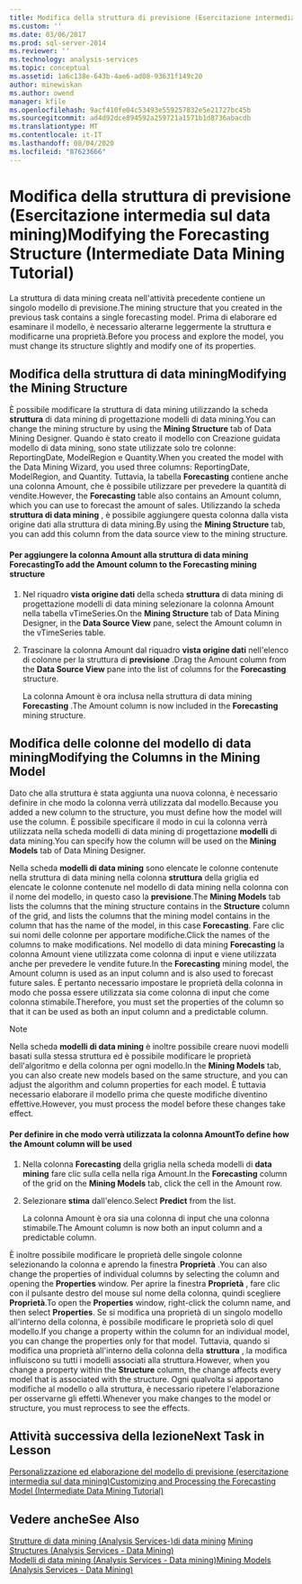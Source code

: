 ```yaml
---
title: Modifica della struttura di previsione (Esercitazione intermedia sul data mining) | Microsoft Docs
ms.custom: ''
ms.date: 03/06/2017
ms.prod: sql-server-2014
ms.reviewer: ''
ms.technology: analysis-services
ms.topic: conceptual
ms.assetid: 1a6c138e-643b-4ae6-ad08-93631f149c20
author: minewiskan
ms.author: owend
manager: kfile
ms.openlocfilehash: 9acf410fe04c53493e559257832e5e21727bc45b
ms.sourcegitcommit: ad4d92dce894592a259721a1571b1d8736abacdb
ms.translationtype: MT
ms.contentlocale: it-IT
ms.lasthandoff: 08/04/2020
ms.locfileid: "87623666"
---
```

# <a name="modifying-the-forecasting-structure-intermediate-data-mining-tutorial"></a><span data-ttu-id="6726a-102">Modifica della struttura di previsione (Esercitazione intermedia sul data mining)</span><span class="sxs-lookup"><span data-stu-id="6726a-102">Modifying the Forecasting Structure (Intermediate Data Mining Tutorial)</span></span>
  <span data-ttu-id="6726a-103">La struttura di data mining creata nell'attività precedente contiene un singolo modello di previsione.</span><span class="sxs-lookup"><span data-stu-id="6726a-103">The mining structure that you created in the previous task contains a single forecasting model.</span></span> <span data-ttu-id="6726a-104">Prima di elaborare ed esaminare il modello, è necessario alterarne leggermente la struttura e modificarne una proprietà.</span><span class="sxs-lookup"><span data-stu-id="6726a-104">Before you process and explore the model, you must change its structure slightly and modify one of its properties.</span></span>  
  
## <a name="modifying-the-mining-structure"></a><span data-ttu-id="6726a-105">Modifica della struttura di data mining</span><span class="sxs-lookup"><span data-stu-id="6726a-105">Modifying the Mining Structure</span></span>  
 <span data-ttu-id="6726a-106">È possibile modificare la struttura di data mining utilizzando la scheda **struttura** di data mining di progettazione modelli di data mining.</span><span class="sxs-lookup"><span data-stu-id="6726a-106">You can change the mining structure by using the **Mining Structure** tab of Data Mining Designer.</span></span> <span data-ttu-id="6726a-107">Quando è stato creato il modello con Creazione guidata modello di data mining, sono state utilizzate solo tre colonne: ReportingDate, ModelRegion e Quantity.</span><span class="sxs-lookup"><span data-stu-id="6726a-107">When you created the model with the Data Mining Wizard, you used three columns: ReportingDate, ModelRegion, and Quantity.</span></span> <span data-ttu-id="6726a-108">Tuttavia, la tabella **Forecasting** contiene anche una colonna Amount, che è possibile utilizzare per prevedere la quantità di vendite.</span><span class="sxs-lookup"><span data-stu-id="6726a-108">However, the **Forecasting** table also contains an Amount column, which you can use to forecast the amount of sales.</span></span> <span data-ttu-id="6726a-109">Utilizzando la scheda **struttura di data mining** , è possibile aggiungere questa colonna dalla vista origine dati alla struttura di data mining.</span><span class="sxs-lookup"><span data-stu-id="6726a-109">By using the **Mining Structure** tab, you can add this column from the data source view to the mining structure.</span></span>  
  
#### <a name="to-add-the-amount-column-to-the-forecasting-mining-structure"></a><span data-ttu-id="6726a-110">Per aggiungere la colonna Amount alla struttura di data mining Forecasting</span><span class="sxs-lookup"><span data-stu-id="6726a-110">To add the Amount column to the Forecasting mining structure</span></span>  
  
1.  <span data-ttu-id="6726a-111">Nel riquadro **vista origine dati** della scheda **struttura** di data mining di progettazione modelli di data mining selezionare la colonna Amount nella tabella vTimeSeries.</span><span class="sxs-lookup"><span data-stu-id="6726a-111">On the **Mining Structure** tab of Data Mining Designer, in the **Data Source View** pane, select the Amount column in the vTimeSeries table.</span></span>  
  
2.  <span data-ttu-id="6726a-112">Trascinare la colonna Amount dal riquadro **vista origine dati** nell'elenco di colonne per la struttura di **previsione** .</span><span class="sxs-lookup"><span data-stu-id="6726a-112">Drag the Amount column from the **Data Source View** pane into the list of columns for the **Forecasting** structure.</span></span>  
  
     <span data-ttu-id="6726a-113">La colonna Amount è ora inclusa nella struttura di data mining **Forecasting** .</span><span class="sxs-lookup"><span data-stu-id="6726a-113">The Amount column is now included in the **Forecasting** mining structure.</span></span>  
  
## <a name="modifying-the-columns-in-the-mining-model"></a><span data-ttu-id="6726a-114">Modifica delle colonne del modello di data mining</span><span class="sxs-lookup"><span data-stu-id="6726a-114">Modifying the Columns in the Mining Model</span></span>  
 <span data-ttu-id="6726a-115">Dato che alla struttura è stata aggiunta una nuova colonna, è necessario definire in che modo la colonna verrà utilizzata dal modello.</span><span class="sxs-lookup"><span data-stu-id="6726a-115">Because you added a new column to the structure, you must define how the model will use the column.</span></span> <span data-ttu-id="6726a-116">È possibile specificare il modo in cui la colonna verrà utilizzata nella scheda modelli di data mining di progettazione **modelli** di data mining.</span><span class="sxs-lookup"><span data-stu-id="6726a-116">You can specify how the column will be used on the **Mining Models** tab of Data Mining Designer.</span></span>  
  
 <span data-ttu-id="6726a-117">Nella scheda **modelli di data mining** sono elencate le colonne contenute nella struttura di data mining nella colonna **struttura** della griglia ed elencate le colonne contenute nel modello di data mining nella colonna con il nome del modello, in questo caso la **previsione**.</span><span class="sxs-lookup"><span data-stu-id="6726a-117">The **Mining Models** tab lists the columns that the mining structure contains in the **Structure** column of the grid, and lists the columns that the mining model contains in the column that has the name of the model, in this case **Forecasting**.</span></span> <span data-ttu-id="6726a-118">Fare clic sui nomi delle colonne per apportare modifiche.</span><span class="sxs-lookup"><span data-stu-id="6726a-118">Click the names of the columns to make modifications.</span></span> <span data-ttu-id="6726a-119">Nel modello di data mining **Forecasting** la colonna Amount viene utilizzata come colonna di input e viene utilizzata anche per prevedere le vendite future.</span><span class="sxs-lookup"><span data-stu-id="6726a-119">In the **Forecasting** mining model, the Amount column is used as an input column and is also used to forecast future sales.</span></span> <span data-ttu-id="6726a-120">È pertanto necessario impostare le proprietà della colonna in modo che possa essere utilizzata sia come colonna di input che come colonna stimabile.</span><span class="sxs-lookup"><span data-stu-id="6726a-120">Therefore, you must set the properties of the column so that it can be used as both an input column and a predictable column.</span></span>  
  
> [!NOTE]  
>  <span data-ttu-id="6726a-121">Nella scheda **modelli di data mining** è inoltre possibile creare nuovi modelli basati sulla stessa struttura ed è possibile modificare le proprietà dell'algoritmo e della colonna per ogni modello.</span><span class="sxs-lookup"><span data-stu-id="6726a-121">In the **Mining Models** tab, you can also create new models based on the same structure, and you can adjust the algorithm and column properties for each model.</span></span> <span data-ttu-id="6726a-122">È tuttavia necessario elaborare il modello prima che queste modifiche diventino effettive.</span><span class="sxs-lookup"><span data-stu-id="6726a-122">However, you must process the model before these changes take effect.</span></span>  
  
#### <a name="to-define-how-the-amount-column-will-be-used"></a><span data-ttu-id="6726a-123">Per definire in che modo verrà utilizzata la colonna Amount</span><span class="sxs-lookup"><span data-stu-id="6726a-123">To define how the Amount column will be used</span></span>  
  
1.  <span data-ttu-id="6726a-124">Nella colonna **Forecasting** della griglia nella scheda modelli di **data mining** fare clic sulla cella nella riga Amount.</span><span class="sxs-lookup"><span data-stu-id="6726a-124">In the **Forecasting** column of the grid on the **Mining Models** tab, click the cell in the Amount row.</span></span>  
  
2.  <span data-ttu-id="6726a-125">Selezionare **stima** dall'elenco.</span><span class="sxs-lookup"><span data-stu-id="6726a-125">Select **Predict** from the list.</span></span>  
  
     <span data-ttu-id="6726a-126">La colonna Amount è ora sia una colonna di input che una colonna stimabile.</span><span class="sxs-lookup"><span data-stu-id="6726a-126">The Amount column is now both an input column and a predictable column.</span></span>  
  
 <span data-ttu-id="6726a-127">È inoltre possibile modificare le proprietà delle singole colonne selezionando la colonna e aprendo la finestra **Proprietà** .</span><span class="sxs-lookup"><span data-stu-id="6726a-127">You can also change the properties of individual columns by selecting the column and opening the **Properties** window.</span></span> <span data-ttu-id="6726a-128">Per aprire la finestra **Proprietà** , fare clic con il pulsante destro del mouse sul nome della colonna, quindi scegliere **Proprietà**.</span><span class="sxs-lookup"><span data-stu-id="6726a-128">To open the **Properties** window, right-click the column name, and then select **Properties**.</span></span> <span data-ttu-id="6726a-129">Se si modifica una proprietà di un singolo modello all'interno della colonna, è possibile modificare le proprietà solo di quel modello.</span><span class="sxs-lookup"><span data-stu-id="6726a-129">If you change a property within the column for an individual model, you can change the properties only for that model.</span></span> <span data-ttu-id="6726a-130">Tuttavia, quando si modifica una proprietà all'interno della colonna della **struttura** , la modifica influiscono su tutti i modelli associati alla struttura.</span><span class="sxs-lookup"><span data-stu-id="6726a-130">However, when you change a property within the **Structure** column, the change affects every model that is associated with the structure.</span></span> <span data-ttu-id="6726a-131">Ogni qualvolta si apportano modifiche al modello o alla struttura, è necessario ripetere l'elaborazione per osservarne gli effetti.</span><span class="sxs-lookup"><span data-stu-id="6726a-131">Whenever you make changes to the model or structure, you must reprocess to see the effects.</span></span>  
  
## <a name="next-task-in-lesson"></a><span data-ttu-id="6726a-132">Attività successiva della lezione</span><span class="sxs-lookup"><span data-stu-id="6726a-132">Next Task in Lesson</span></span>  
 [<span data-ttu-id="6726a-133">Personalizzazione ed elaborazione del modello di previsione &#40;esercitazione intermedia sul data mining&#41;</span><span class="sxs-lookup"><span data-stu-id="6726a-133">Customizing and Processing the Forecasting Model &#40;Intermediate Data Mining Tutorial&#41;</span></span>](../../2014/tutorials/customize-process-forecasting-model-intermediate-data-mining-tutorial.md)  
  
## <a name="see-also"></a><span data-ttu-id="6726a-134">Vedere anche</span><span class="sxs-lookup"><span data-stu-id="6726a-134">See Also</span></span>  
 <span data-ttu-id="6726a-135">[Strutture di data mining &#40;Analysis Services-&#41;di data mining](../../2014/analysis-services/data-mining/mining-structures-analysis-services-data-mining.md) </span><span class="sxs-lookup"><span data-stu-id="6726a-135">[Mining Structures &#40;Analysis Services - Data Mining&#41;](../../2014/analysis-services/data-mining/mining-structures-analysis-services-data-mining.md) </span></span>  
 [<span data-ttu-id="6726a-136">Modelli di data mining &#40;Analysis Services - Data mining&#41;</span><span class="sxs-lookup"><span data-stu-id="6726a-136">Mining Models &#40;Analysis Services - Data Mining&#41;</span></span>](../../2014/analysis-services/data-mining/mining-models-analysis-services-data-mining.md)  
  
  
